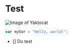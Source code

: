 # Test

![Image of Yaktocat](https://octodex.github.com/images/yaktocat.png)


``` javascript
var myVar = "Hello, world!";
```


- [] Do test
